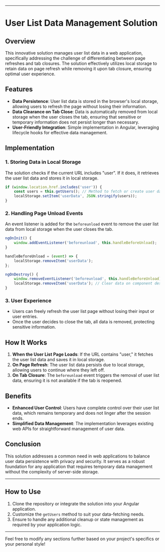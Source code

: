 

---

# User List Data Management Solution

## Overview

This innovative solution manages user list data in a web application, specifically addressing the challenge of differentiating between page refreshes and tab closures. The solution effectively utilizes local storage to retain data on page refresh while removing it upon tab closure, ensuring optimal user experience.

## Features

- **Data Persistence**: User list data is stored in the browser's local storage, allowing users to refresh the page without losing their information.
- **Data Clearance on Tab Close**: Data is automatically removed from local storage when the user closes the tab, ensuring that sensitive or temporary information does not persist longer than necessary.
- **User-Friendly Integration**: Simple implementation in Angular, leveraging lifecycle hooks for effective data management.

## Implementation

### 1. **Storing Data in Local Storage**

The solution checks if the current URL includes "user". If it does, it retrieves the user list data and stores it in local storage.

```javascript
if (window.location.href.includes('user')) {
    const users = this.getUsers(); // Method to fetch or create user data
    localStorage.setItem('userData', JSON.stringify(users));
}
```

### 2. **Handling Page Unload Events**

An event listener is added for the `beforeunload` event to remove the user list data from local storage when the user closes the tab.

```javascript
ngOnInit() {
    window.addEventListener('beforeunload', this.handleBeforeUnload);
}

handleBeforeUnload = (event) => {
    localStorage.removeItem('userData');
};

ngOnDestroy() {
    window.removeEventListener('beforeunload', this.handleBeforeUnload);
    localStorage.removeItem('userData'); // Clear data on component destruction
}
```

### 3. **User Experience**

- Users can freely refresh the user list page without losing their input or user entries.
- Once the user decides to close the tab, all data is removed, protecting sensitive information.

## How It Works

1. **When the User List Page Loads**: If the URL contains "user," it fetches the user list data and saves it in local storage.
2. **On Page Refresh**: The user list data persists due to local storage, allowing users to continue where they left off.
3. **On Tab Closure**: The `beforeunload` event triggers the removal of user list data, ensuring it is not available if the tab is reopened.

## Benefits

- **Enhanced User Control**: Users have complete control over their user list data, which remains temporary and does not linger after the session ends.
- **Simplified Data Management**: The implementation leverages existing web APIs for straightforward management of user data.

## Conclusion

This solution addresses a common need in web applications to balance user data persistence with privacy and security. It serves as a robust foundation for any application that requires temporary data management without the complexity of server-side storage.

---

## How to Use

1. Clone the repository or integrate the solution into your Angular application.
2. Customize the `getUsers` method to suit your data-fetching needs.
3. Ensure to handle any additional cleanup or state management as required by your application logic.

---

Feel free to modify any sections further based on your project's specifics or your personal style!
